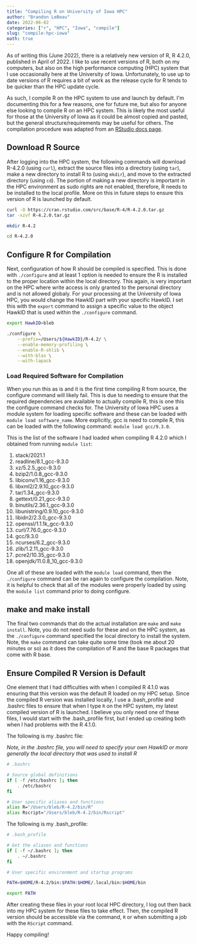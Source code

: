 ```yaml
---
title: "Compiling R on University of Iowa HPC"
author: "Brandon LeBeau"
date: 2022-06-02
categories: ["r", "HPC", "Iowa", "compile"]
slug: "compile-hpc-iowa"
math: true
---
```


As of writing this (June 2022), there is a relatively new version of R, R 4.2.0, published in April of 2022. I like to use recent versions of R, both on my computers, but also on the high performance computing (HPC) system that I use occasionally here at the University of Iowa. Unfortunately, to use up to date versions of R requires a bit of work as the release cycle for R tends to be quicker than the HPC update cycle. 

As such, I compile R on the HPC system to use and launch by default. I'm documenting this for a few reasons, one for future me, but also for anyone else looking to compile R on an HPC system. This is likely the most useful for those at the University of Iowa as it could be almost copied and pasted, but the general structure/requirements may be useful for others. The compilation procedure was adapted from an [RStudio docs page](https://docs.rstudio.com/resources/install-r-source/). 

## Download R Source

After logging into the HPC system, the following commands will download R-4.2.0 (using `curl`), extract the source files into a directory (using `tar`), make a new directory to install R to (using `mkdir`), and move to the extracted directory (using `cd`). The portion of making a new directory is important in the HPC environment as sudo rights are not enabled, therefore, R needs to be installed to the local profile. More on this in future steps to ensure this version of R is launched by default. 

```bash
curl -O https://cran.rstudio.com/src/base/R-4/R-4.2.0.tar.gz
tar -xzvf R-4.2.0.tar.gz

mkdir R-4.2

cd R-4.2.0
```

## Configure R for Compilation

Next, configuration of how R should be compiled is specified. This is done with `./configure` and at least 1 option is needed to ensure the R is installed to the proper location within the local directory. This again, is very important on the HPC where write access is only granted to the personal directory and is not allowed globaly. For your processing at the University of Iowa HPC, you would change the HawkID part with your specific HawkID. I set this with the `export` command to assign a specific value to the object HawkID that is used within the `./configure` command. 

```bash
export HawkID=bleb

./configure \
    --prefix=/Users/${HawkID}/R-4.2/ \
    --enable-memory-profiling \
    --enable-R-shlib \
    --with-blas \
    --with-lapack
```

### Load Required Software for Compilation

When you run this as is and it is the first time compiling R from source, the configure command will likely fail. This is due to needing to ensure that the required dependencies are available to actually compile R, this is one this the configure command checks for. The University of Iowa HPC uses a module system for loading specific software and these can be loaded with `module load software_name`. More explicitly, gcc is need to compile R, this can be loaded with the following command: `module load gcc/9.3.0`. 

This is the list of the software I had loaded when compiling R 4.2.0 which I obtained from running `module list`:

  1) stack/2021.1               
  2) readline/8.1_gcc-9.3.0     
  3) xz/5.2.5_gcc-9.3.0       
  4) bzip2/1.0.8_gcc-9.3.0      
  5) libiconv/1.16_gcc-9.3.0    
  6) libxml2/2.9.10_gcc-9.3.0   
  7) tar/1.34_gcc-9.3.0         
  8) gettext/0.21_gcc-9.3.0     
  9) binutils/2.36.1_gcc-9.3.0  
  10) libunistring/0.9.10_gcc-9.3.0
  11) libidn2/2.3.0_gcc-9.3.0
  12) openssl/1.1.1k_gcc-9.3.0
  13) curl/7.76.0_gcc-9.3.0
  14) gcc/9.3.0
  15) ncurses/6.2_gcc-9.3.0
  16) zlib/1.2.11_gcc-9.3.0
  17) pcre2/10.35_gcc-9.3.0
  18) openjdk/11.0.8_10_gcc-9.3.0
  
One all of these are loaded with the `module load` command, then the `./configure` command can be ran again to configure the compilation. Note, it is helpful to check that all of the modules were properly loaded by using the `module list` command prior to doing configure. 

## make and make install

The final two commands that do the actual installation are `make` and `make install`. Note, you do not need sudo for these and on the HPC system, as the `./configure` command specified the local directory to install the system. Note, the `make` command can take quite some time (took me about 20 minutes or so) as it does the compilation of R and the base R packages that come with R base. 

## Ensure Compiled R Version is Default

One element that I had difficulties with when I compiled R 4.1.0 was ensuring that this version was the default R loaded on my HPC setup. Since the compiled R version was installed locally, I use a .bash_profile and .bashrc files to ensure that when I type `R` on the HPC system, my latest compiled version of R is launched. I believe you only need one of these files, I would start with the .bash_profile first, but I ended up creating both when I had problems with the R 4.1.0. 

The following is my .bashrc file:

*Note, in the .bashrc file, you will need to specify your own HawkID or more generally the local directory that was used to install R*

```bash
# .bashrc

# Source global definitions
if [ -f /etc/bashrc ]; then
	. /etc/bashrc
fi

# User specific aliases and functions
alias R="/Users/bleb/R-4.2/bin/R"
alias Rscript="/Users/bleb/R-4.2/bin/Rscript"
```

The following is my .bash_profile:

```bash
# .bash_profile

# Get the aliases and functions
if [ -f ~/.bashrc ]; then
	. ~/.bashrc
fi

# User specific environment and startup programs

PATH=$HOME/R-4.2/bin:$PATH:$HOME/.local/bin:$HOME/bin

export PATH
```

After creating these files in your root local HPC directory, I log out then back into my HPC system for these files to take effect. Then, the compiled R version should be accessible via the command, `R` or when submitting a job with the `RScript` command. 

Happy compiling!
